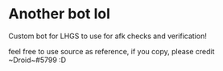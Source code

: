 # Another bot lol
Custom bot for LHGS to use for afk checks and verification!

feel free to use source as reference, if you copy, please credit \~Droid~#5799 :D

